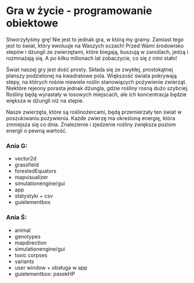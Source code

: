 # Gra w życie - programowanie obiektowe

Stworzyłyśmy grę! Nie jest to jednak gra, w którą my gramy. Zamiast tego jest to świat, który ewoluuje na Waszych oczach! Przed Wami środowisko stepów i dżungli ze zwierzętami, które biegają, buszują w zaroślach, jedzą i rozmnażają się. A po kilku milionach lat zobaczycie, co się z nimi stało!

Świat naszej gry jest dość prosty. Składa się ze zwykłej, prostokątnej planszy podzielonej na kwadratowe pola. Większość świata pokrywają stepy, na których rośnie niewiele roślin stanowiących pożywienie zwierząt. Niektóre rejeony porasta jednak dżungla, gdzie rośliny rosną dużo szybciej. Rośliny będą wyrastały w losowych miejscach, ale ich koncentracja będzie większa w dżungli niż na stepie.

Nasze zwierzęta, które są roślinożercami, będą przemierzały ten świat w poszukiwaniu pożywienia. Każde zwierzę ma określoną energię, która zmniejsza się co dnia. Znalezienie i zjedzenie rośliny zwiększa poziom energii o pewną wartość.


### Ania G:
- vector2d
- grassfield
- forestedEquators
- mapvisualizer
- simulationengine/gui
- app
- statystyki + csv
- guielementbox


### Ania Ś:
- animal
- genotypes
- mapdirection
- simulationengine/gui
- toxic corpses
- variants
- user window + obsługa w app
- guielementbox: pasekHP
